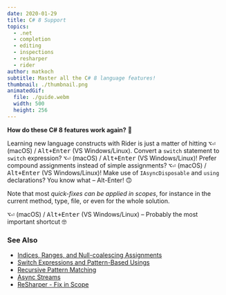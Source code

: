 ```yaml
---
date: 2020-01-29
title: C# 8 Support
topics:
  - .net
  - completion
  - editing
  - inspections
  - resharper
  - rider
author: matkoch
subtitle: Master all the C# 8 language features!
thumbnail: ./thumbnail.png
animatedGif:
  file: ./guide.webm
  width: 500
  height: 256
---
```


**How do these C# 8 features work again?** 🤔

Learning new language constructs with Rider is just a matter of hitting <kbd>⌥⏎</kbd> (macOS) / <kbd>Alt+Enter</kbd> (VS Windows/Linux). Convert a `switch` statement to `switch` expression? <kbd>⌥⏎</kbd> (macOS) / <kbd>Alt+Enter</kbd> (VS Windows/Linux)! Prefer compound assignments instead of simple assignments? <kbd>⌥⏎</kbd> (macOS) / <kbd>Alt+Enter</kbd> (VS Windows/Linux)! Make use of `IAsyncDisposable` and `using` declarations? You know what – Alt-Enter! 🙃

Note that most _quick-fixes can be applied in scopes_, for instance in the current method, type, file, or even for the whole solution.

<kbd>⌥⏎</kbd> (macOS) / <kbd>Alt+Enter</kbd> (VS Windows/Linux) – Probably the most important shortcut 🤓

### See Also

- [Indices, Ranges, and Null-coalescing Assignments](https://blog.jetbrains.com/dotnet/2019/04/24/indices-ranges-null-coalescing-assignments-look-new-language-features-c-8/)
- [Switch Expressions and Pattern-Based Usings](https://blog.jetbrains.com/dotnet/2019/05/14/switch-expressions-pattern-based-usings-look-new-language-features-c-8/)
- [Recursive Pattern Matching](https://blog.jetbrains.com/dotnet/2019/07/09/recursive-pattern-matching-look-new-language-features-c-8/)
- [Async Streams](https://blog.jetbrains.com/dotnet/2019/09/16/async-streams-look-new-language-features-c-8/)
- [ReSharper - Fix in Scope](https://www.jetbrains.com/help/resharper/Code_Analysis__Fix_in_Scope.html#)
